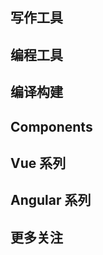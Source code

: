 # 编程导航

## 写作工具

<content-page 
    uid="48a68f91-784c-4f66-a572-e9c6e1df5d56"
    :superlink="[
        {
          uuid:'20de440e-7c62-4879-b48c-9c33712a9725',
          title: '语雀',
          icon: 'https://gw.alipayobjects.com/mdn/prod_resource/afts/img/A*Z_fRQ5iLzX8AAAAAAAAAAAAAARQnAQ',
          href: 'https://www.yuque.com/',
          description: '十万阿里人都在用的笔记与文档知识库，面向企业、组织或个人，提供全新的体系化知识管理，打造轻松流畅的工作协同。金融级数据安全、丰富的应用场景、强大的知识创作与管理，助力企业、个人轻松拥有云端知识库',
        },
        {
          uuid:'66233ab1-d9b9-450f-937f-296c248554e2',
          title: 'ProcessOn',
          icon: 'https://www.processon.com/favicon.ico',
          href: 'https://www.processon.com/',
          description: 'ProcessOn思维导图、流程图-思维导图模板_思维导图软件免费下载_在线作图协作工具',
        },
        {
          uuid:'06ca17a3-6ac1-49c7-a3f4-dbb62354a7c3',
          title: 'Canva',
          icon: 'https://static.canva.cn/static/images/favicon-1.ico',
          href: 'https://www.canva.cn/',
          description: 'Canva可画',
        },
        {
          uuid:'0e7eb576-55ee-448f-941c-f1c7d5809008',
          title: 'Excalidraw',
          icon: 'https://excalidraw.com/favicon.ico',
          href: 'https://excalidraw.com/',
          description: 'Excalidraw is a whiteboard tool that lets you easily sketch diagrams that have a hand-drawn feel to them.',
        },
        {
          uuid:'b6c0200d-595f-4603-9e7d-2243adca11f6',
          title: 'html2md',
          icon: 'https://www.helloworld.net/favicon.ico',
          href: 'https://www.helloworld.net/html2md',
          description: 'Helloworld是全球知名中文IT技术交流平台,创建于2018年,包含原创博客、精品专栏、职业培训、技术教程、资源共享等产品服务,提供原创、优质、完整内容的专业IT技术开发社区。',
        },
        {
          uuid:'cc1f4d63-757a-4096-b3a8-e7c54109433a',
          title: 'carbon',
          icon: 'https://carbon.now.sh/favicon.ico',
          href: 'https://carbon.now.sh/',
          description: 'Carbon is the easiest way to create and share beautiful images of your source code.',
        },
    ]"
/>

## 编程工具

<content-page 
    uid="48a68f91-784c-4f66-a572-e9c6e1df5d56"
    :superlink="[
        {
          uuid:'208610c7-a22b-4e31-b499-8acff7c7b017',
          title: 'npmjs',
          icon: 'https://static.npmjs.com/b0f1a8318363185cc2ea6a40ac23eeb2.png',
          href: 'https://www.npmjs.com/',
          description: 'npm package search',
        },
        {
          uuid:'27189dc3-40b5-4dbc-a5fc-3bd442832f55',
          title: 'Regex101',
          icon: 'https://regex101.com/static/assets/favicon.ico',
          href: 'https://regex101.com/',
          description: 'regex101: build, test, and debug regex',
        },
        {
          uuid:'27189dc3-40b5-4dbc-a5fc-3bd442832f55',
          title: 'Jex.im',
          icon: 'https://jex.im/favicon.ico',
          href: 'https://jex.im/regulex/',
          description: 'JavaScript Regular Expression Visualizer.',
        },
        {
          uuid:'c52d3a92-a8b8-4cac-9e3a-77877058f125',
          title: 'AST Explorer',
          icon: 'https://astexplorer.net/favicon.png',
          href: 'https://astexplorer.net/',
          description: 'An online AST explorer.',
        },
        {
          uuid:'f7600907-35c4-45aa-85a6-275bf0cc5382',
          title: 'TS-Playground',
          icon: 'https://www.typescriptlang.org/icons/icon-144x144.png',
          href: 'https://www.typescriptlang.org/zh/play',
          description: '用于 TypeScript 和 JavaScript 的在线编辑器',
        },
        {
          uuid:'407a3542-d19f-40d2-8222-0782e2e4dc17',
          title: 'Cronitor',
          icon: 'https://crontab.guru/favicon.ico',
          href: 'https://crontab.guru/',
          description: '用于 TypeScript 和 JavaScript 的在线编辑器',
        },
        {
          uuid:'1355e5af-4320-4870-8701-8e3c147d3d17',
          title: 'can i use',
          icon: 'https://caniuse.com/img/favicon-128.png',
          href: 'https://caniuse.com/',
          description: 'web browser compatibility support html css svg html5 css3 opera chrome firefox safari internet explorer',
        },
        {
          uuid:'c7ec24d1-9fab-4dfa-a38f-dda818946752',
          title: 'Nginx Edit',
          icon: 'https://www.nginxedit.cn/assets/img/favicon.png',
          href: 'https://www.nginxedit.cn/',
          description: '配置高性能，安全和稳定的NGINX服务器的最简单方法',
        },
        {
          uuid:'a9cd212f-12df-475a-99cf-f3ecf05ce30a',
          title: 'QuickRef.ME',
          icon: 'https://quickref.me/images/favicon.png',
          href: 'https://quickref.me/',
          description: 'Here are some cheatsheets and quick references contributed by open source angels.',
        },
        {
          uuid:'19f24237-946c-4c9f-a5dc-044a30504e14',
          title: 'snippet generator',
          icon: 'https://snippet-generator.app/favicon-32x32.png',
          href: 'https://snippet-generator.app/',
          description: 'snippet generator',
        },
        {
          uuid:'58a4ec8e-5c69-4009-8abb-7784f62dd5cc',
          title: 'Transform Tools',
          icon: 'https://transform.tools/static/favicon.png',
          href: 'https://transform.tools/',
          description: 'Transform Tools',
        },
        {
          uuid:'1c1ee3ee-d944-4698-91a5-a7c864eaf5d5',
          title: '即时设计',
          icon: 'https://img.js.design/assets/webImg/favicon.ico',
          href: 'https://js.design/workspace',
          description: '即时设计是一款在线可协作的UI设计工具，是可协作的在线sketch、国内版figma，拥有海量的设计资源与素材，支持导入sketch格式的源文件。支持创建交互原型、获取设计标注、快速切图、团队协作等工作。',
        }
    ]"
/>






## 编译构建

<content-page 
    uid="e2392323-8f47-40bb-b944-34987e18492d"
    :superlink="[
        {
            title: 'Vite',
            icon: 'https://cn.vitejs.dev/logo.svg',
            href: 'https://cn.vitejs.dev/',
            description: 'Vite | 下一代的前端工具链',
        },
        {
            title: 'webpack.js',
            icon: 'https://webpack.js.org/icon_144x144.png',
            href: 'https://webpack.js.org/',
            description: 'webpack is a module bundler. Its main purpose is to bundle JavaScript files for usage in a browser, yet it is also capable of transforming, bundling, or packaging just about any resource or asset.',
        },
        {
            title: 'rollup.js',
            icon: 'https://rollupjs.org/favicon.png',
            href: 'https://rollupjs.org/',
            description: 'The JavaScript module bundler',
        },
        {
            title: 'ESBuild',
            icon: 'https://esbuild.github.io/favicon.svg',
            href: 'https://esbuild.github.io/',
            description:
            'Our current build tools for the web are 10-100x slower than they could be. The main goal of the esbuild bundler project is to bring about a new era of build tool performance, and create an easy-to-use modern bundler along the way.',
        },
        {
            title: 'gulpjs',
            icon: 'https://gulpjs.com/img/favicon.png',
            href: 'https://gulpjs.com/',
            description: 'A toolkit to automate & enhance your workflow',
        },
        {
            title: 'Babel',
            icon: 'https://babel.dev/img/favicon.png',
            href: 'https://babel.docschina.org/',
            description: 'Babel is a JavaScript compiler.',
        },
    ]"
/>

## Components

<content-page 
    uid="35d5b666-9dfd-40ef-9355-ef490caa62f6"
    :superlink="[
        {
          uuid:'8df791df-601b-4605-8398-1224f0b241a3',
          title: 'Ant Design Vue',
          icon: 'https://gw.alipayobjects.com/zos/rmsportal/rlpTLlbMzTNYuZGGCVYM.png',
          href: 'https://vue.ant.design/docs/vue/introduce-cn/',
          description: '这里是 Ant Design 的 Vue 实现，开发和服务于企业级后台产品。',
        },
        {
          uuid:'b8048042-ac63-421a-8873-db245700c6d9',
          title: 'Element',
          icon: 'https://element.eleme.cn/favicon.ico',
          href: 'https://element.eleme.cn/',
          description: 'Element，一套为开发者、设计师和产品经理准备的基于 Vue 2.0 的桌面端组件库',
        },
        {
          uuid:'4432cc4b-b0fc-449b-b38b-2ef30f5fc152',
          title: 'Vant-UI',
          icon: 'https://img01.yzcdn.cn/vant/logo.png',
          href: 'https://vant-contrib.gitee.io/vant/#/zh-CN/',
          description: '有赞前端团队开源的移动端组件库',
        },
        {
          uuid:'95d4d699-8298-46bf-af63-fa39c8df6c29',
          title: 'View-UI',
          icon: 'https://file.iviewui.com/file/iview-design-favicon.ico',
          href: 'http://v1.iviewui.com/',
          description: '一套基于 Vue.js 的高质量 UI 组件库',
        },
        {
          uuid:'580f5f0a-6114-474a-b135-103f8f41b89f',
          title: 'vxetable',
          icon: 'https://vxetable.cn/logo.png',
          href: 'https://vxetable.cn/#/',
          description: 'vxe-table vue 表格解决方案',
        },
        {
          uuid:'580f5f0a-6114-474a-b135-103f8f41b89f',
          title: 'NutUI-Bingo',
          icon: 'https://img14.360buyimg.com/imagetools/jfs/t1/167902/2/8762/791358/603742d7E9b4275e3/e09d8f9a8bf4c0ef.png',
          href: 'https://nutui.jd.com/bingo/#/',
          description: '基于 NutUI 的抽奖组件库，助力营销活动和小游戏场景。',
        },
    ]"
/>

## Vue 系列

<content-page 
    uid="2c9ac5b6-e35a-467e-b0d2-daaad88c4afd"
    :superlink="[
        {
          uuid:'96889717-38e0-4bc8-8150-46e7d85b1037',
          title: 'Vue.js',
          icon: 'https://vuejs.org/images/logo.png',
          href: 'https://v3.cn.vuejs.org/',
          description: '易学易用，性能出色，适用场景丰富的 Web 前端框架。',
        },
        {
          uuid:'5c79de4f-e7de-4629-9fc2-7bc9dcd9bdbe',
          title: 'VueUse',
          icon: 'https://vueuse.org/favicon-32x32.png',
          href: 'https://vueuse.org/',
          description: 'Collection of essential Vue Composition Utilities',
        },
        {
          uuid:'1e681af6-d131-4516-b86c-2510e7ad558d',
          title: 'Vue CLI',
          icon: 'https://vuejs.org/images/logo.png',
          href: 'https://cli.vuejs.org/zh/',
          description: 'Vue.js 开发的标准工具',
        },
        {
          uuid:'b08c2c6b-48a4-41e5-a173-6b705e5dfd61',
          title: 'Pinia',
          icon: 'https://pinia.vuejs.org/logo.png',
          href: 'https://pinia.vuejs.org/',
          description: 'The Vue Store that you will enjoy using',
        },
        {
          uuid:'0caf9357-d716-4519-868e-951971f90d74',
          title: 'Nuxtjs',
          icon: 'https://nuxtjs.org/_nuxt/icons/icon_64x64.a3b4ce.png',
          href: 'https://zh.nuxtjs.org/',
          description: 'The Intuitive Vue Framework',
        },
        {
          uuid:'71d27b5b-4660-4864-bb94-e30b36a65373',
          title: 'VuePress',
          icon: 'https://v2.vuepress.vuejs.org/images/hero.png',
          href: 'https://v2.vuepress.vuejs.org/',
          description: 'Vue-powered Static Site Generator',
        },
    ]"
/>

## Angular 系列

<content-page 
    uid="8ce4a8ad-36f5-4dca-8bb6-baf99dcb8af0"
    :superlink="[
        {
            uuid:'9b5e734f-aa66-4141-b108-d7dc755f16c3',
            title: 'Angular',
            icon: 'https://angular.cn/assets/images/favicons/favicon.ico',
            href: 'https://angular.cn/',
            description: '一套框架，多种平台；移动端 & 桌面端',
        },
        {
            uuid:'0d936ab8-05bb-43fa-82df-ee4fe0076c97',
            title: 'AntD of Angular',
            icon: 'https://ng.ant.design/assets/icons/apple-icon-180.png',
            href: 'https://ng.ant.design/docs/introduce/zh',
            description: '遵循 Ant Design 设计规范的 Angular UI 组件库，主要用于研发企业级中后台产品。全部代码开源并遵循 MIT 协议，任何企业、组织及个人均可免费使用。',
        },
        {
            uuid:'175d66ca-9850-4c45-8bba-fa785b4528bc',
            title: 'Angular Material',
            icon: 'https://material.angular.cn/assets/img/favicons/favicon.ico?v=8.2.3',
            href: 'https://material.angular.cn/',
            description: 'UI component infrastructure and Material Design components for mobile and desktop Angular web applications.',
        },
        {
            uuid:'feeaea2d-0eb3-4011-8b61-ba5ebe2c8d9d',
            title: 'RxJS Marbles',
            icon: 'https://rxmarbles.com/favicon.png',
            href: 'https://rxmarbles.com/',
            description: 'Learn, build, and test Rx functions on Observables',
        },
        {
            uuid:'660e42b1-9448-4c31-ae99-da9d1a6ecd77',
            title: 'Rx Visualizer',
            icon: 'https://rxviz.com/favicon.png',
            href: 'https://rxviz.com/',
            description: 'Animated playground for Rx Observables',
        },
    ]"
/>



## 更多关注

<content-page 
    uid="1516ff2f-1876-4a31-90d1-6b9da9f1ba1c"
    :superlink="[
        {
          uuid:'e4c3844a-b0ab-40b8-8495-811c8a010213',
          title: 'qiankun',
          icon: 'https://gw.alipayobjects.com/mdn/rms_655822/afts/img/A*4sIUQpcos_gAAAAAAAAAAAAAARQnAQ',
          href: 'https://qiankun.umijs.org/zh',
          description: '可能是你见过最完善的微前端解决方案🧐',
        },
        {
          uuid:'0d38c49e-876a-43f7-b306-54cb025c41dc',
          title: 'MicroApp',
          icon: 'https://micro-zoe.github.io/micro-app/favicon.ico',
          href: 'https://micro-zoe.github.io/micro-app/',
          description: '一款轻量、高效、功能强大的微前端框架',
        },
        {
          uuid:'e7b63f67-0e3d-435a-97ca-8cbfdb1aa4b6',
          title: 'TAURL',
          icon: 'https://tauri.app/meta/favicon-32x32.png',
          href: 'https://tauri.studio/',
          description: '使用 Web 前端构建更小、更快、更安全的桌面应用程序',
        },
        {
          uuid:'4d568a4f-f7a6-4e68-9749-e03030fc0c3e',
          title: 'code.fun',
          icon: 'https://code.fun/favicon.ico',
          href: 'https://code.fun/',
          description: '做前端 不搬砖 UI 设计稿智能生成前端源代码 8 小时工作量，10 分钟完成',
        },
        {
            title: 'GoGoCode',
            icon: 'https://img.alicdn.com/tfs/TB17V2NvHj1gK0jSZFuXXcrHpXa-256-256.png',
            href: 'https://gogocode.io/zh',
            description:
            '代码转换从未如此简单 全网最简单易上手，可读性最强的 AST 处理工具！',
        },
        {
            title: 'z-paging',
            icon: 'https://z-paging.zxlee.cn/img/logo.png',
            href: 'https://z-paging.zxlee.cn/',
            description:
            '一个uni-app (opens new window)分页组件。全平台兼容，支持自定义下拉刷新、上拉加载更多，支持虚拟列表，支持自动管理空数据图、点击返回顶部，支持聊天分页、本地分页，支持展示最后更新时间，支持国际化等等。',
        },
        {
            title: 'mescroll',
            icon: 'http://www.mescroll.com/favicon.ico',
            href: 'http://www.mescroll.com/',
            description: '精致的下拉刷新和上拉加载js框架',
        },
        {
            title: 'StenCil',
            icon: 'https://stenciljs.com/assets/icon/favicon.ico',
            href: 'https://stenciljs.com/',
            description: 'Build. Customize. Distribute. Adopt.',
        },
        {
            title: 'Tailwind CSS',
            icon: 'https://tailwindcss.com/favicons/apple-touch-icon.png?v=3',
            href: 'https://tailwindcss.com/',
            description: 'Rapidly build modern websites without ever leaving your HTML.',
        },
        {
          uuid:'f5358896-a99c-460c-ac68-298b73ffbf6c',
          title: 'pixijs',
          icon: 'https://pixijs.com/images/favicon.png',
          href: 'https://pixijs.com/',
          description: 'The HTML5 Creation Engine',
        },
        {
          uuid:'21b4e3b3-5753-4fbd-be1e-8b3fd757362c',
          title: 'GreenSock',
          icon: 'https://greensock.com/uploads/monthly_2018_06/favicon.ico.4811a987b377f271db584b422f58e5a7.ico',
          href: 'https://greensock.com/',
          description: 'The standard for modern web animation',
        },
        {
          uuid:'8c51d0fe-77a5-476b-aaf5-cef7b7b8d051',
          title: 'Threejs',
          icon: 'https://threejs.org/files/favicon.ico',
          href: 'https://threejs.org/',
          description: 'JavaScript 3D Library',
        }
    ]"
/>


<style scoped>
h1{
    display: none;
}
.content__default {
  max-width: 1510px!important;
}
</style>
